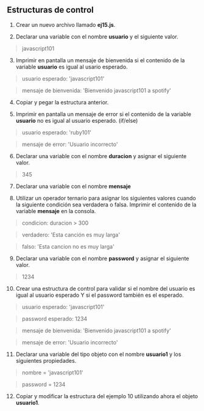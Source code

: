 ## Estructuras de control

1) Crear un nuevo archivo llamado **ej15.js**.

2) Declarar una variable con el nombre **usuario** y el siguiente valor.
> javascript101

3) Imprimir en pantalla un mensaje de bienvenida si el contenido de la variable **usuario** es igual al usario esperado.
> usuario esperado: 'javascript101'

> mensaje de bienvenida: 'Bienvenido javascript101 a spotify'

4) Copiar y pegar la estructura anterior.

5) Imprimir en pantalla un mensaje de error si el contenido de la variable **usuario** no es igual al usuario esperado. (if/else)
> usuario esperado: 'ruby101'

> mensaje de error: 'Usuario incorrecto'

6) Declarar una variable con el nombre **duracion** y asignar el siguiente valor.
> 345

7) Declarar una variable con el nombre **mensaje**

8) Utilizar un operador ternario para asignar los siguientes valores cuando la siguiente condición sea verdadera o falsa. Imprimir el contenido de la variable **mensaje** en la consola.
> condicion: duracion > 300

> verdadero: 'Esta canción es muy larga'

> falso: 'Esta cancion no es muy larga'

9) Declarar una variable con el nombre **password** y asignar el siguiente valor.
> 1234

10) Crear una estructura de control para validar si el nombre del usuario es igual al usuario esperado Y si el password también es el esperado.
> usuario esperado: 'javascript101'

> password esperado: 1234

> mensaje de bienvenida: 'Bienvenido javascript101 a spotify'

> mensaje de error: 'Usuario incorrecto'

11) Declarar una variable del tipo objeto con el nombre **usuario1** y los siguientes propiedades.
> nombre = 'javascript101'

> password = 1234

12) Copiar y modificar la estructura del ejemplo 10 utilizando ahora el objeto **usuario1**.
